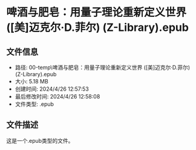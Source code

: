 ﻿# 啤酒与肥皂：用量子理论重新定义世界 ([美]迈克尔·D.菲尔) (Z-Library).epub

## 文件信息
- 路径: 00-temp\啤酒与肥皂：用量子理论重新定义世界 ([美]迈克尔·D.菲尔) (Z-Library).epub
- 大小: 5.18 MB
- 创建时间: 2024/4/26 12:57:53
- 最后修改时间: 2024/4/26 12:58:08
- 文件类型: .epub

## 文件描述
这是一个.epub类型的文件。

